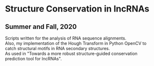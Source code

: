 # Structure Conservation in lncRNAs
## Summer and Fall, 2020
Scripts written for the analysis of RNA sequence alignments. <br />
Also, my implementation of the Hough Transform in Python OpenCV to catch structural motifs in RNA secondary structures. <br />
As used in "Towards a more robust structure-guided conservation prediction tool for lncRNAs".
